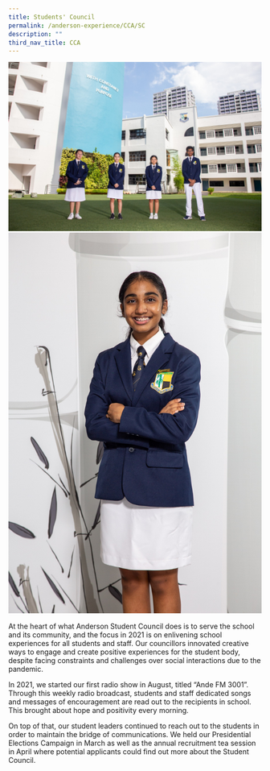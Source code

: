 ```yaml
---
title: Students' Council
permalink: /anderson-experience/CCA/SC
description: ""
third_nav_title: CCA
---
```

![](/images/IMG_0243_Student%20Councillor.jpg)
![](/images/IMG_0232_SC%20President_Geeta.jpg)

At the heart of what Anderson Student Council does is to serve the school and its community, and the focus in 2021 is on enlivening school experiences for all students and staff. Our councillors innovated creative ways to engage and create positive experiences for the student body, despite facing constraints and challenges over social interactions due to the pandemic. 

In 2021, we started our first radio show in August, titled “Ande FM 3001”. Through this weekly radio broadcast, students and staff dedicated songs and messages of encouragement are read out to the recipients in school. This brought about hope and positivity every morning. 

On top of that, our student leaders continued to reach out to the students in order to maintain the bridge of communications. We held our Presidential Elections Campaign in March as well as the annual recruitment tea session in April where potential applicants could find out more about the Student Council.